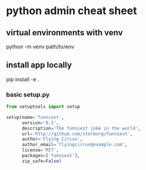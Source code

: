 # python admin cheat sheet

## virtual environments with venv
python -m venv path/to/env

## install app locally
pip install -e .

### basic setup.py

```py
from setuptools import setup

setup(name='funniest',
      version='0.1',
      description='The funniest joke in the world',
      url='http://github.com/storborg/funniest',
      author='Flying Circus',
      author_email='flyingcircus@example.com',
      license='MIT',
      packages=['funniest'],
      zip_safe=False)

```
